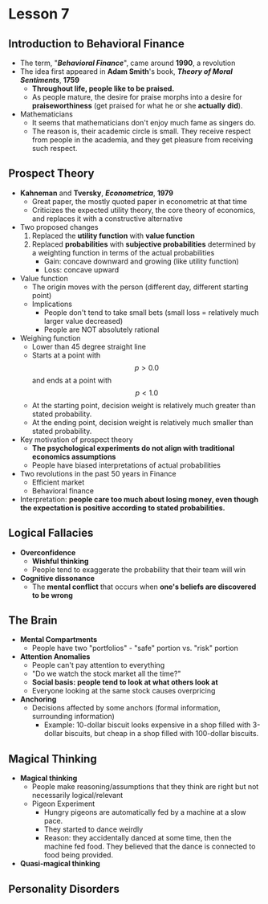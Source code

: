 # Lesson 7

## Introduction to Behavioral Finance

* The term, "_**Behavioral Finance**_", came around **1990**, a revolution
* The idea first appeared in **Adam Smith**'s book, _**Theory of Moral Sentiments**_, **1759**
  * **Throughout life, people like to be praised.**
  * As people mature, the desire for praise morphs into a desire for **praiseworthiness** \(get praised for what he or she **actually** **did**\).
* Mathematicians
  * It seems that mathematicians don't enjoy much fame as singers do.
  * The reason is, their academic circle is small. They receive respect from people in the academia, and they get pleasure from receiving such respect.

## Prospect Theory

* **Kahneman** and **Tversky**, _**Econometrica**_, **1979**
  * Great paper, the mostly quoted paper in econometric at that time
  * Criticizes the expected utility theory, the core theory of economics, and replaces it with a constructive alternative
* Two proposed changes
  1. Replaced the **utility function** with **value function**
  2. Replaced **probabilities** with **subjective probabilities** determined by a weighting function in terms of the actual probabilities
     * Gain: concave downward and growing \(like utility function\)
     * Loss: concave upward
* Value function
  * The origin moves with the person \(different day, different starting point\)
  * Implications
    * People don't tend to take small bets \(small loss = relatively much larger value decreased\)
    * People are NOT absolutely rational
* Weighing function
  * Lower than 45 degree straight line
  * Starts at a point with $$p>0.0$$and ends at a point with $$p<1.0$$
  * At the starting point, decision weight is relatively much greater than stated probability.
  * At the ending point, decision weight is relatively much smaller than stated probability.
* Key motivation of prospect theory
  * **The psychological experiments do not align with traditional economics assumptions**
  * People have biased interpretations of actual probabilities
* Two revolutions in the past 50 years in Finance
  * Efficient market 
  * Behavioral finance
* Interpretation: **people care too much about losing money, even though the expectation is positive according to stated probabilities.**

## Logical Fallacies

* **Overconfidence**
  * **Wishful thinking**
  * People tend to exaggerate the probability that their team will win
* **Cognitive dissonance**
  * The **mental conflict** that occurs when **one's beliefs are discovered to be wrong**

## The Brain

* **Mental Compartments**
  * People have two "portfolios" - "safe" portion vs. "risk" portion
* **Attention Anomalies**
  * People can't pay attention to everything
  * "Do we watch the stock market all the time?"
  * **Social basis: people tend to look at what others look at**
  * Everyone looking at the same stock causes overpricing
* **Anchoring**
  * Decisions affected by some anchors \(formal information, surrounding information\)
    * Example: 10-dollar biscuit looks expensive in a shop filled with 3-dollar biscuits, but cheap in a shop filled with 100-dollar biscuits.

## Magical Thinking

* **Magical thinking**
  * People make reasoning/assumptions that they think are right but not necessarily logical/relevant
  * Pigeon Experiment
    * Hungry pigeons are automatically fed by a machine at a slow pace.
    * They started to dance weirdly
    * Reason: they accidentally danced at some time, then the machine fed food. They believed that the dance is connected to food being provided.
* **Quasi-magical thinking**

## Personality Disorders

